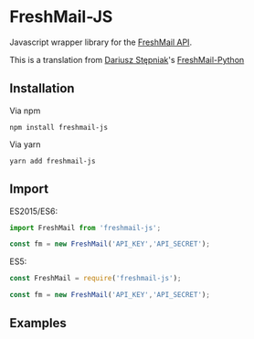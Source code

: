 # FreshMail-JS

Javascript wrapper library for the [FreshMail API](https://freshmail.com/api_section/getting-started-en-en/).

This is a translation from [Dariusz Stępniak](https://github.com/deasek)'s [FreshMail-Python](https://github.com/deasek/freshmail-python) 

## Installation

Via npm
```
npm install freshmail-js
```

Via yarn

```
yarn add freshmail-js
```

## Import

ES2015/ES6:
```js
import FreshMail from 'freshmail-js';

const fm = new FreshMail('API_KEY','API_SECRET');
```

ES5:
```js
const FreshMail = require('freshmail-js');

const fm = new FreshMail('API_KEY','API_SECRET');
```

## Examples
